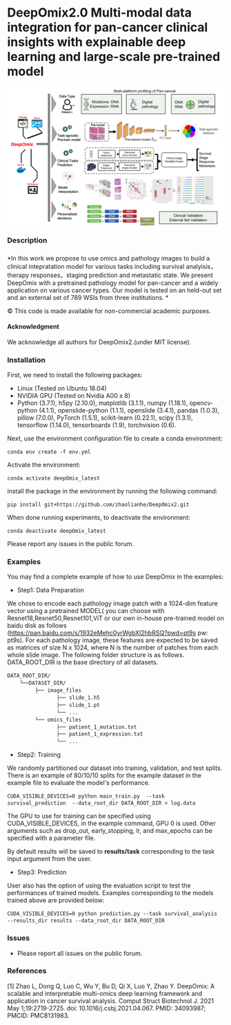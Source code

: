 # DeepOmix2.0 Multi-modal data integration for pan-cancer clinical insights with explainable deep learning and large-scale pre-trained model 

<img src="graphical pipeline.png" width="625px" align="middle" />

### Description

### 

*In this work we propose to use omics and pathology images to build a clinical intepratation model for various tasks including survival analyisis， therapy responses，staging prediction and metastatic state. We present DeepOmix with a pretrained pathology model for pan-cancer and a widely application on various cancer types. Our model is tested on an held-out set and an external set of 789 WSIs from three institutions. *

© This code is made available for non-commercial academic purposes. 

#### Acknowledgment

We acknowledge all authors for DeepOmix2.(under MIT license).

### Installation  

First, we need to install the following packages:

* Linux (Tested on Ubuntu 18.04)
* NVIDIA GPU (Tested on Nvidia A00 x 8)
* Python (3.7.1), h5py (2.10.0), matplotlib (3.1.1), numpy (1.18.1), opencv-python (4.1.1), openslide-python (1.1.1), openslide (3.4.1), pandas (1.0.3), pillow (7.0.0), PyTorch (1.5.1), scikit-learn (0.22.1), scipy (1.3.1), tensorflow (1.14.0), tensorboardx (1.9), torchvision (0.6).

Next, use the environment configuration file to create a conda environment:
```shell
conda env create -f env.yml
```

Activate the environment:
```shell
conda activate deepOmix_latest
```
install the package in the environment by running the following command:
```shell
pip install git+https://github.com/zhaolianhe/DeepOmix2.git
```

When done running experiments, to deactivate the environment:
```shell
conda deactivate deepOmix_latest
```
Please report any issues in the public forum.

### Examples

You may find a complete example of how to use DeepOmix in the examples:

  * Step1: Data Preparation

We chose to encode each pathology image patch with a 1024-dim feature vector using a pretrained MODEL( you can choose with Resnet18,Resnet50,Resnet101,ViT or our own in-house pre-trained model on baidu disk as follows (https://pan.baidu.com/s/1932eMehc0yrWgbXl2hbRSQ?pwd=pt9s pw: pt9s). For each pathology image, these features are expected to be saved as matrices of size N x 1024, where N is the number of patches from each whole slide image. The following folder structure is as follows. DATA_ROOT_DIR is the base directory of all datasets.
```bash
DATA_ROOT_DIR/
    └──DATASET_DIR/
         ├── image_files
                ├── slide_1.h5
                ├── slide_1.pt
                └── ...
         └── omics_files
                ├── patient_1_mutation.txt
                ├── patient_1_expression.txt
                └── ...
```


  * Step2: Training
    
We randomly partitioned our dataset into training, validation, and test splits. There is an example of 80/10/10 splits for the example dataset in the example file to evaluate the model's performance.

``` shell
CUDA_VISIBLE_DEVICES=0 python main_train.py  --task survival_prediction  --data_root_dir DATA_ROOT_DIR > log.data
```
The GPU to use for training can be specified using CUDA_VISIBLE_DEVICES, in the example command, GPU 0 is used. Other arguments such as drop_out, early_stopping, lr, and max_epochs can be specified with a parameter file.

By default results will be saved to **results/task** corresponding to the task input argument from the user. 

  * Step3: Prediction
    
User also has the option of using the evaluation script to test the performances of trained models. Examples corresponding to the models trained above are provided below:

``` shell
CUDA_VISIBLE_DEVICES=0 python prediction.py --task survival_analysis  --results_dir results --data_root_dir DATA_ROOT_DIR
```

  
### Issues
- Please report all issues on the public forum.

### References
[1] Zhao L, Dong Q, Luo C, Wu Y, Bu D, Qi X, Luo Y, Zhao Y. DeepOmix: A scalable and interpretable multi-omics deep learning framework and application in cancer survival analysis. Comput Struct Biotechnol J. 2021 May 1;19:2719-2725. doi: 10.1016/j.csbj.2021.04.067. PMID: 34093987; PMCID: PMC8131983.

